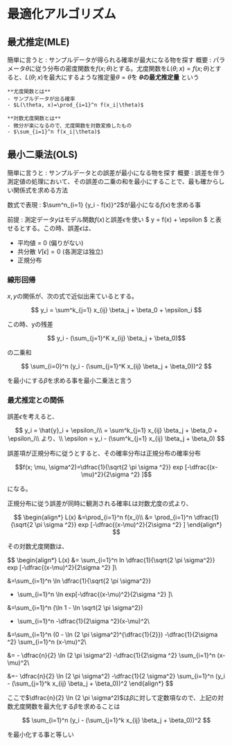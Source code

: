# 最適化アルゴリズム

## 最尤推定(MLE)

簡単に言うと
: サンプルデータが得られる確率が最大になる物を探す
概要
: パラメータ$\theta$に従う分布の密度関数を$f(x; \theta)$とする。尤度関数を$L(\theta; x)=f(x; \theta)$とすると、$L(\theta; x)$を最大にするような推定量$\theta = \hat{\theta}$を **$\theta$の最尤推定量** という

```{note}
**尤度関数とは**
- サンプルデータが出る確率
- $L(\theta, x)=\prod_{i=1}^n f(x_i|\theta)$

**対数尤度関数とは**
- 微分が楽になるので、尤度関数を対数変換したもの
- $\sum_{i=1}^n f(x_i|\theta)$
```

## 最小二乗法(OLS)

簡単に言うと
: サンプルデータとの誤差が最小になる物を探す
概要
: 誤差を伴う測定値の処理において、その誤差の二乗の和を最小にすることで、最も確からしい関係式を求める方法

数式で表現
: $\sum^n_{i=1} {y_i - f(x)}^2$が最小になる$f(x)$を求める事

前提
: 測定データ$y$はモデル関数$f(x)$と誤差$\epsilon$を使い
$ y = f(x) + \epsilon $
と表せるとする。この時、誤差$\epsilon$は、
- 平均値 = 0 (偏りがない)
- 共分散 $V[\epsilon] = 0$ (各測定は独立)
- 正規分布


### 線形回帰
$x, y$の関係が、次の式で近似出来ているとする。

$$
y_i = \sum^k_{j=1} x_{ij} \beta_j + \beta_0 + \epsilon_i
$$

この時、yの残差

$$ y_i - (\sum_{j=1}^K x_{ij} \beta_j + \beta_0)$$

の二乗和

$$ \sum_{i=0}^n (y_i - (\sum_{j=1}^K x_{ij} \beta_j + \beta_0))^2 $$

を最小にする$\beta$を求める事を最小二乗法と言う

### 最尤推定との関係

誤差$\epsilon$を考えると、

$$
y_i = \hat{y}_i + \epsilon_i\\
= \sum^k_{j=1} x_{ij} \beta_j + \beta_0 + \epsilon_i\\
より、\\
\epsilon = y_i - (\sum^k_{j=1} x_{ij} \beta_j + \beta_0)
$$

誤差項が正規分布に従うとすると、その確率分布は正規分布の確率分布

$$f(x; \mu, \sigma^2)=\dfrac{1}{\sqrt{2 \pi \sigma ^2}}
exp
[-\dfrac{(x-\mu)^2}{2\sigma ^2}
]$$

になる。

正規分布に従う誤差が同時に観測される確率$L$は対数尤度の式より、

$$
\begin{align*}
L(x)
&=\prod_{i=1}^n f(x_i)\\
&= \prod_{i=1}^n
\dfrac{1}{\sqrt{2 \pi \sigma ^2}}
exp
[-\dfrac{(x-\mu)^2}{2\sigma ^2}
]
\end{align*}
$$

その対数尤度関数は、

$$
\begin{align*}
L(x) &= \sum_{i=1}^n ln \dfrac{1}{\sqrt{2 \pi \sigma^2}}
exp
[-\dfrac{(x-\mu)^2}{2\sigma ^2}
]\\

&=\sum_{i=1}^n
\ln \dfrac{1}{\sqrt{2 \pi \sigma^2}}
+ \sum_{i=1}^n
\ln exp[-\dfrac{(x-\mu)^2}{2\sigma ^2}
]\\

&=\sum_{i=1}^n
(\ln 1 - \ln \sqrt{2 \pi \sigma^2})
+ \sum_{i=1}^n
-\dfrac{1}{2\sigma ^2}(x-\mu)^2\\

&=\sum_{i=1}^n
(0 - \ln (2 \pi \sigma^2)^{\dfrac{1}{2}})
-\dfrac{1}{2\sigma ^2}
 \sum_{i=1}^n
(x-\mu)^2\\

&= - \dfrac{n}{2} \ln (2 \pi \sigma^2)
-\dfrac{1}{2\sigma ^2}
 \sum_{i=1}^n
(x-\mu)^2\\

&=- \dfrac{n}{2} \ln (2 \pi \sigma^2)
-\dfrac{1}{2 \sigma^2}
\sum_{i=1}^n
(y_i - (\sum_{j=1}^k x_{ij} \beta_j + \beta_0))^2
\end{align*}
$$

ここで$\dfrac{n}{2} \ln (2 \pi \sigma^2)$は$\beta$に対して定数項なので、上記の対数尤度関数を最大化する$\beta$を求めることは

$$ \sum_{i=1}^n
(y_i - (\sum_{j=1}^k x_{ij} \beta_j + \beta_0))^2
$$

を最小化する事と等しい


